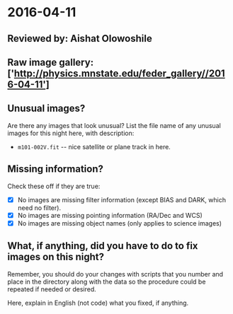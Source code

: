 # 2016-04-11

## Reviewed by: Aishat Olowoshile

## Raw image gallery: ['http://physics.mnstate.edu/feder_gallery//2016-04-11']

## Unusual images?

Are there any images that look unusual? List the file name of any unusual images for this night here, with description:

+ `m101-002V.fit` -- nice satellite or plane track in here.

## Missing information?

Check these off if they are true:

- [x] No images are missing filter information (except BIAS and DARK, which need no filter).
- [x] No images are missing pointing information (RA/Dec and WCS)
- [x] No images are missing object names (only applies to science images)

## What, if anything, did you have to do to fix images on this night?

Remember, you should do your changes with scripts that you number and place in the
directory along with the data so the procedure could be repeated if needed or
desired.

Here, explain in English (not code) what you fixed, if anything.
